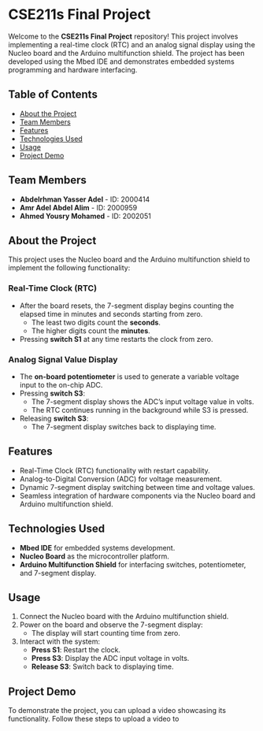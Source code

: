 # CSE211s Final Project

Welcome to the **CSE211s Final Project** repository! This project involves implementing a real-time clock (RTC) and an analog signal display using the Nucleo board and the Arduino multifunction shield. The project has been developed using the Mbed IDE and demonstrates embedded systems programming and hardware interfacing.

## Table of Contents

- [About the Project](#about-the-project)
- [Team Members](#team-members)
- [Features](#features)
- [Technologies Used](#technologies-used)
- [Usage](#usage)
- [Project Demo](#project-demo)

## Team Members

- **Abdelrhman Yasser Adel** - ID: 2000414
- **Amr Adel Abdel Alim** - ID: 2000959
- **Ahmed Yousry Mohamed** - ID: 2002051

## About the Project

This project uses the Nucleo board and the Arduino multifunction shield to implement the following functionality:

### Real-Time Clock (RTC)

- After the board resets, the 7-segment display begins counting the elapsed time in minutes and seconds starting from zero.
  - The least two digits count the **seconds**.
  - The higher digits count the **minutes**.
- Pressing **switch S1** at any time restarts the clock from zero.

### Analog Signal Value Display

- The **on-board potentiometer** is used to generate a variable voltage input to the on-chip ADC.
- Pressing **switch S3**:
  - The 7-segment display shows the ADC’s input voltage value in volts.
  - The RTC continues running in the background while S3 is pressed.
- Releasing **switch S3**:
  - The 7-segment display switches back to displaying time.

## Features

- Real-Time Clock (RTC) functionality with restart capability.
- Analog-to-Digital Conversion (ADC) for voltage measurement.
- Dynamic 7-segment display switching between time and voltage values.
- Seamless integration of hardware components via the Nucleo board and Arduino multifunction shield.

## Technologies Used

- **Mbed IDE** for embedded systems development.
- **Nucleo Board** as the microcontroller platform.
- **Arduino Multifunction Shield** for interfacing switches, potentiometer, and 7-segment display.

## Usage

1. Connect the Nucleo board with the Arduino multifunction shield.
2. Power on the board and observe the 7-segment display:
   - The display will start counting time from zero.
3. Interact with the system:
   - **Press S1**: Restart the clock.
   - **Press S3**: Display the ADC input voltage in volts.
   - **Release S3**: Switch back to displaying time.

## Project Demo

To demonstrate the project, you can upload a video showcasing its functionality. Follow these steps to upload a video to

